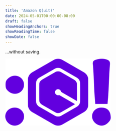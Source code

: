```yaml
---
title: 'Amazon Q(uit)'
date: 2024-05-01T00:00:00-08:00
draft: false
showHeadingAnchors: true
showReadingTime: false
showDate: false
---
```


...without saving.

<img src="amazon_quit.png">
